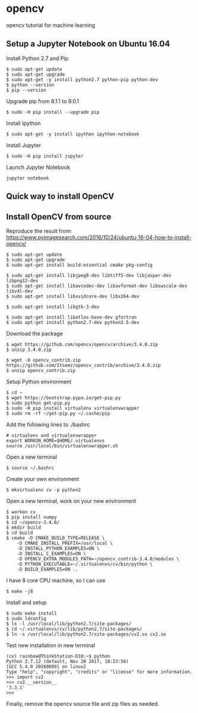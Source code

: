# opencv
opencv tutorial for machine learning

## Setup a Jupyter Notebook on Ubuntu 16.04

Install Python 2.7 and Pip
```
$ sudo apt-get update
$ sudo apt-get upgrade
$ sudo apt-get -y install python2.7 python-pip python-dev
$ python --version
$ pip --version
```
Upgrade pip from 8.1.1 to 9.0.1
```
$ sudo -H pip install --upgrade pip
```
Install Ipython
```
$ sudo apt-get -y install ipython ipython-notebook
```
Install Jupyter
```
$ sudo -H pip install jupyter
```
Launch Jupyter Notebook
```
jupyter notebook
```

## Quick way to install OpenCV


## Install OpenCV from source
Reproduce the result from: 
https://www.pyimagesearch.com/2016/10/24/ubuntu-16-04-how-to-install-opencv/
```
$ sudo apt-get update
$ sudo apt-get upgrade
$ sudo apt-get install build-essential cmake pkg-config

$ sudo apt-get install libjpeg8-dev libtiff5-dev libjasper-dev libpng12-dev
$ sudo apt-get install libavcodec-dev libavformat-dev libswscale-dev libv4l-dev
$ sudo apt-get install libxvidcore-dev libx264-dev

$ sudo apt-get install libgtk-3-dev

$ sudo apt-get install libatlas-base-dev gfortran
$ sudo apt-get install python2.7-dev python3.5-dev
```
Download the package
```
$ wget https://github.com/opencv/opencv/archive/3.4.0.zip
$ unzip 3.4.0.zip

$ wget -O opencv_contrib.zip https://github.com/Itseez/opencv_contrib/archive/3.4.0.zip
$ unzip opencv_contrib.zip
```
Setup Python environment
```
$ cd ~
$ wget https://bootstrap.pypa.io/get-pip.py
$ sudo python get-pip.py
$ sudo -H pip install virtualenv virtualenvwrapper
$ sudo rm -rf ~/get-pip.py ~/.cache/pip
```
Add the following lines to ./bashrc 
```
# virtualenv and virtualenvwrapper
export WORKON_HOME=$HOME/.virtualenvs
source /usr/local/bin/virtualenvwrapper.sh
```
Open a new terminal
```
$ source ~/.bashrc
```
Create your own environment
```
$ mkvirtualenv cv -p python2
```
Open a new terminal, work on your new environment 
```
$ workon cv
$ pip install numpy
$ cd ~/opencv-3.4.0/
$ mkdir build
$ cd build
$ cmake -D CMAKE_BUILD_TYPE=RELEASE \
    -D CMAKE_INSTALL_PREFIX=/usr/local \
    -D INSTALL_PYTHON_EXAMPLES=ON \
    -D INSTALL_C_EXAMPLES=ON \
    -D OPENCV_EXTRA_MODULES_PATH=~/opencv_contrib-3.4.0/modules \
    -D PYTHON_EXECUTABLE=~/.virtualenvs/cv/bin/python \
    -D BUILD_EXAMPLES=ON ..
```
I have 8 core CPU machine, so I can use
```
$ make -j8
```
Install and setup
```
$ sudo make install
$ sudo ldconfig
$ ls -l /usr/local/lib/python2.7/site-packages/
$ cd ~/.virtualenvs/cv/lib/python2.7/site-packages/
$ ln -s /usr/local/lib/python2.7/site-packages/cv2.so cv2.so
```
Test new installation in new terminal
```
(cv) rainbow@ThinkStation-D10:~$ python
Python 2.7.12 (default, Nov 20 2017, 18:23:56) 
[GCC 5.4.0 20160609] on linux2
Type "help", "copyright", "credits" or "license" for more information.
>>> import cv2
>>> cv2.__version__
'3.3.1'
>>> 
```
Finally, remove the opencv source file and zip files as needed.
